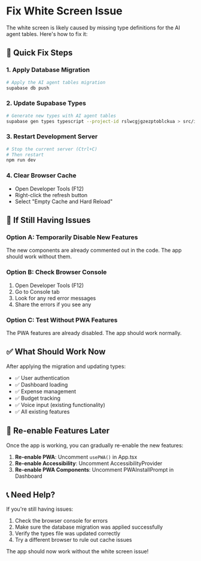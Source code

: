# Fix White Screen Issue

The white screen is likely caused by missing type definitions for the AI agent tables. Here's how to fix it:

## 🔧 Quick Fix Steps

### 1. Apply Database Migration
```bash
# Apply the AI agent tables migration
supabase db push
```

### 2. Update Supabase Types
```bash
# Generate new types with AI agent tables
supabase gen types typescript --project-id rslwcgjgzezptoblckua > src/integrations/supabase/types.ts
```

### 3. Restart Development Server
```bash
# Stop the current server (Ctrl+C)
# Then restart
npm run dev
```

### 4. Clear Browser Cache
- Open Developer Tools (F12)
- Right-click the refresh button
- Select "Empty Cache and Hard Reload"

## 🚨 If Still Having Issues

### Option A: Temporarily Disable New Features
The new components are already commented out in the code. The app should work without them.

### Option B: Check Browser Console
1. Open Developer Tools (F12)
2. Go to Console tab
3. Look for any red error messages
4. Share the errors if you see any

### Option C: Test Without PWA Features
The PWA features are already disabled. The app should work normally.

## ✅ What Should Work Now

After applying the migration and updating types:

- ✅ User authentication
- ✅ Dashboard loading
- ✅ Expense management
- ✅ Budget tracking
- ✅ Voice input (existing functionality)
- ✅ All existing features

## 🔄 Re-enable Features Later

Once the app is working, you can gradually re-enable the new features:

1. **Re-enable PWA**: Uncomment `usePWA()` in App.tsx
2. **Re-enable Accessibility**: Uncomment AccessibilityProvider
3. **Re-enable PWA Components**: Uncomment PWAInstallPrompt in Dashboard

## 📞 Need Help?

If you're still having issues:

1. Check the browser console for errors
2. Make sure the database migration was applied successfully
3. Verify the types file was updated correctly
4. Try a different browser to rule out cache issues

The app should now work without the white screen issue! 